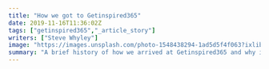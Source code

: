```yaml
---
title: "How we got to Getinspired365"
date: 2019-11-16T11:36:02Z
tags: ["getinspired365","_article_story"]
writers: ["Steve Whyley"]
image: "https://images.unsplash.com/photo-1548438294-1ad5d5f4f063?ixlib=rb-1.2.1&ixid=eyJhcHBfaWQiOjEyMDd9&auto=format&fit=crop&w=300&q=100"
summary: "A brief history of how we arrived at Getinspired365 and why it's still going today!"
---
```

